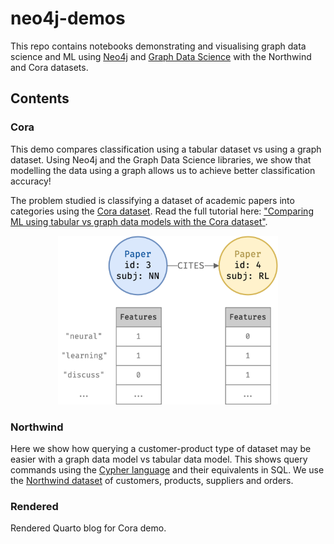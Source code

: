 # neo4j-demos
This repo contains notebooks demonstrating and visualising graph data science and ML using [Neo4j](https://neo4j.com/) and [Graph Data Science](https://neo4j.com/docs/graph-data-science/current/introduction/) with the Northwind and Cora datasets.

## Contents

### Cora

This demo compares classification using a tabular dataset vs using a graph dataset. Using Neo4j and the Graph Data Science libraries, we show that modelling the data using a graph allows us to achieve better classification accuracy!

The problem studied is classifying a dataset of academic papers into categories using the [Cora dataset](https://paperswithcode.com/dataset/cora). Read the full tutorial here: ["Comparing ML using tabular vs graph data models with the Cora dataset"](https://andrewwango.github.io/neo4j-demos/rendered/cora/demo.html).

<p align="center" width="100%">
    <img src="cora/assets/cora_overview.png" width="70%"/>
</p>

### Northwind

Here we show how querying a customer-product type of dataset may be easier with a graph data model vs tabular data model. This shows query commands using the [Cypher language](https://neo4j.com/docs/getting-started/current/cypher-intro/) and their equivalents in SQL. We use the [Northwind dataset](https://guides.neo4j.com/northwind/index.html) of customers, products, suppliers and orders.

### Rendered

Rendered Quarto blog for Cora demo.